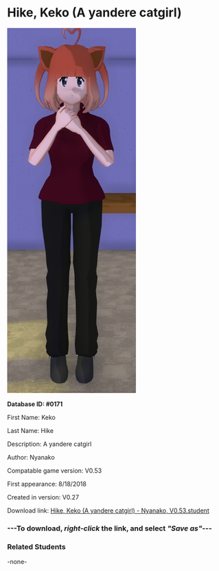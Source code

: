 # Hike, Keko (A yandere catgirl)

<img src="../../Files/Images/Hike, Keko (A yandere catgirl).png" title="Hike, Keko (A yandere catgirl) - Nyanako, V0.53">

**Database ID: #0171**

First Name: Keko

Last Name: Hike

Description: A yandere catgirl

Author: Nyanako

Compatable game version: V0.53

First appearance: 8/18/2018

Created in version: V0.27

Download link: <a href="https://raw.githubusercontent.com/Arbiter1223/Daigaku-Gurashi-Custom-Students/master/Files/Student%20Files/Hike%2C%20Keko%20(A%20yandere%20catgirl)%20-%20Nyanako%2C%20V0.53.student">Hike, Keko (A yandere catgirl) - Nyanako, V0.53.student</a>

### ---**To download, _right-click_ the link, and select _"Save as"_**---

### Related Students

-none-
